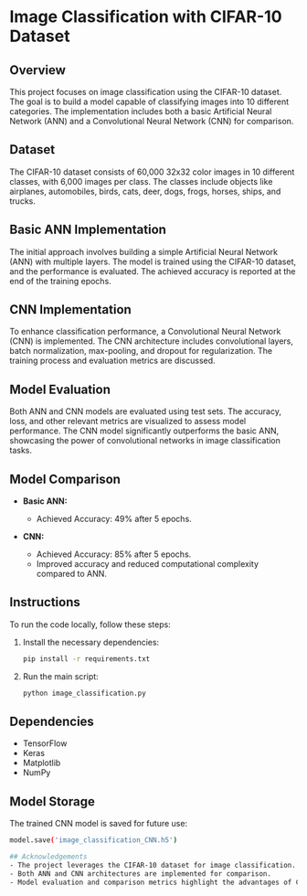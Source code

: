 # Image Classification with CIFAR-10 Dataset

## Overview

This project focuses on image classification using the CIFAR-10 dataset. The goal is to build a model capable of classifying images into 10 different categories. The implementation includes both a basic Artificial Neural Network (ANN) and a Convolutional Neural Network (CNN) for comparison.

## Dataset

The CIFAR-10 dataset consists of 60,000 32x32 color images in 10 different classes, with 6,000 images per class. The classes include objects like airplanes, automobiles, birds, cats, deer, dogs, frogs, horses, ships, and trucks.

## Basic ANN Implementation

The initial approach involves building a simple Artificial Neural Network (ANN) with multiple layers. The model is trained using the CIFAR-10 dataset, and the performance is evaluated. The achieved accuracy is reported at the end of the training epochs.

## CNN Implementation

To enhance classification performance, a Convolutional Neural Network (CNN) is implemented. The CNN architecture includes convolutional layers, batch normalization, max-pooling, and dropout for regularization. The training process and evaluation metrics are discussed.

## Model Evaluation

Both ANN and CNN models are evaluated using test sets. The accuracy, loss, and other relevant metrics are visualized to assess model performance. The CNN model significantly outperforms the basic ANN, showcasing the power of convolutional networks in image classification tasks.

## Model Comparison

- **Basic ANN:**
  - Achieved Accuracy: 49% after 5 epochs.

- **CNN:**
  - Achieved Accuracy: 85% after 5 epochs.
  - Improved accuracy and reduced computational complexity compared to ANN.

## Instructions

To run the code locally, follow these steps:

1. Install the necessary dependencies:

    ```bash
    pip install -r requirements.txt
    ```

2. Run the main script:

    ```bash
    python image_classification.py
    ```

## Dependencies

- TensorFlow
- Keras
- Matplotlib
- NumPy

## Model Storage

The trained CNN model is saved for future use:

```bash
model.save('image_classification_CNN.h5')

## Acknowledgements
- The project leverages the CIFAR-10 dataset for image classification.
- Both ANN and CNN architectures are implemented for comparison.
- Model evaluation and comparison metrics highlight the advantages of CNNs for image classification.
